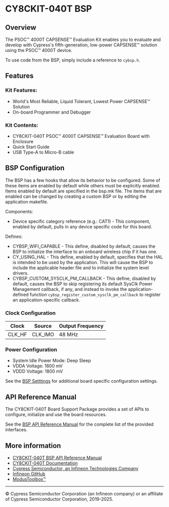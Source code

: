 # CY8CKIT-040T BSP

## Overview

The PSOC™ 4000T CAPSENSE™ Evaluation Kit enables you to evaluate and develop with Cypress's fifth-generation, low-power CAPSENSE™ solution using the PSOC™ 4000T device.



To use code from the BSP, simply include a reference to `cybsp.h`.

## Features

### Kit Features:

* World's Most Reliable, Liquid Tolerant, Lowest Power CAPSENSE™ Solution
* On-board Programmer and Debugger

### Kit Contents:

* CY8CKIT-040T PSOC™ 4000T CAPSENSE™ Evaluation Board with Enclosure
* Quick Start Guide
* USB Type-A to Micro-B cable

## BSP Configuration

The BSP has a few hooks that allow its behavior to be configured. Some of these items are enabled by default while others must be explicitly enabled. Items enabled by default are specified in the bsp.mk file. The items that are enabled can be changed by creating a custom BSP or by editing the application makefile.

Components:
* Device specific category reference (e.g.: CAT1) - This component, enabled by default, pulls in any device specific code for this board.

Defines:
* CYBSP_WIFI_CAPABLE - This define, disabled by default, causes the BSP to initialize the interface to an onboard wireless chip if it has one.
* CY_USING_HAL - This define, enabled by default, specifies that the HAL is intended to be used by the application. This will cause the BSP to include the applicable header file and to initialize the system level drivers.
* CYBSP_CUSTOM_SYSCLK_PM_CALLBACK - This define, disabled by default, causes the BSP to skip registering its default SysClk Power Management callback, if any, and instead to invoke the application-defined function `cybsp_register_custom_sysclk_pm_callback` to register an application-specific callback.

### Clock Configuration

| Clock    | Source    | Output Frequency |
|----------|-----------|------------------|
| CLK_HF   | CLK_IMO   | 48 MHz           |

### Power Configuration

* System Idle Power Mode: Deep Sleep
* VDDA Voltage: 1800 mV
* VDDD Voltage: 1800 mV

See the [BSP Setttings][settings] for additional board specific configuration settings.

## API Reference Manual

The CY8CKIT-040T Board Support Package provides a set of APIs to configure, initialize and use the board resources.

See the [BSP API Reference Manual][api] for the complete list of the provided interfaces.

## More information
* [CY8CKIT-040T BSP API Reference Manual][api]
* [CY8CKIT-040T Documentation](https://www.infineon.com/cms/en/product/evaluation-boards/cy8ckit-040t)
* [Cypress Semiconductor, an Infineon Technologies Company](http://www.cypress.com)
* [Infineon GitHub](https://github.com/infineon)
* [ModusToolbox™](https://www.cypress.com/products/modustoolbox-software-environment)

[api]: https://infineon.github.io/TARGET_CY8CKIT-040T/html/modules.html
[settings]: https://infineon.github.io/TARGET_CY8CKIT-040T/html/md_bsp_settings.html

---
© Cypress Semiconductor Corporation (an Infineon company) or an affiliate of Cypress Semiconductor Corporation, 2019-2025.